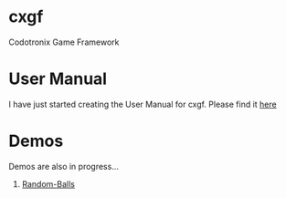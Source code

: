 # cxgf
Codotronix Game Framework

# User Manual
I have just started creating the User Manual for cxgf. Please find it [here](https://codotronix.github.io/cxgf/docs/index.html)


# Demos
Demos are also in progress...

1. [Random-Balls](https://codotronix.github.io/cxgf/demos/random-balls/index.html)
